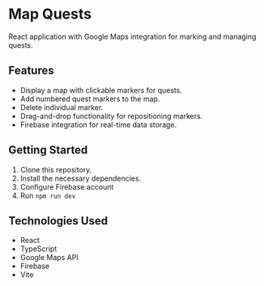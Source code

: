 # Map Quests

React application with Google Maps integration for marking and managing quests.

## Features

- Display a map with clickable markers for quests.
- Add numbered quest markers to the map.
- Delete individual marker.
- Drag-and-drop functionality for repositioning markers.
- Firebase integration for real-time data storage.

## Getting Started

1. Clone this repository.
2. Install the necessary dependencies.
3. Configure Firebase account
4. Run `npm run dev`

## Technologies Used

- React
- TypeScript
- Google Maps API
- Firebase
- Vite
